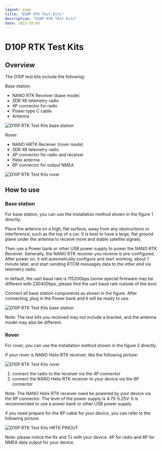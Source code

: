```yaml
---
layout: page
title: "D10P RTK Test Kits"
description: "D10P RTK Test Kits"
date: 2023-10-03
---
```


# D10P RTK Test Kits

## Overview

The D10P test kits include the following:

Base station: 
- NANO RTK Receiver (base mode) 
- 3DR X6 telemetry radio
- 4P connector for radio
- Power type C cable
- Antenna

![D10P RTK Test Kits base station](../../images/rtk/total-test-kits/total-test-kits-base-00.jpg)

Rover:
- NANO HRTK Receiver (rover mode)
- 3DR X6 telemetry radio
- 4P connector for radio and receiver
- Helix antenna
- 6P connector for output NMEA

![D10P RTK Test Kits rover](../../images/rtk/total-test-kits/total-test-kits-rover-00.jpg)

## How to use

### Base station

For base station, you can use the installation method shown in the figure 1 directly.

Place the antenna on a high, flat surface, away from any obstructions or interference, such as the top of a car.
It is best to have a large, flat ground plane under the antenna to receive more and stable satellite signals.

Then use a Power bank or other USB power supply to power the NANO RTK Receiver.
Generally, the NANO RTK receiver you receive is pre-configured. After power on, it will automatically configure and start working, about 1 minute later, and start sending RTCM messages data to the other end via telemetry radio.

In default, the uart baud rate is 115200bps.(some special firmware may be different with 230400bps, please find the uart baud rate outside of the box)

Connect all base station components as shown in the figure.
After connecting, plug in the Power bank and it will be ready to use.

![D10P RTK Test Kits base station](../../images/rtk/total-test-kits/total-test-kits-base-01.jpg)

Note: The test kits you received may not include a bracket, and the antenna model may also be different.

### Rover

For rover, you can use the installation method shown in the figure 2 directly.

If your rover is NANO Helix RTK receiver, like the following picture:

![D10P RTK Test Kits rover](../../images/helix_rtk/HELIX-RTK_600x.png)

1. connect the radio to the receiver via the 4P connector
2. connect the NANO Helix RTK receiver to your device via the 6P connector

Note: The NANO Helix RTK receiver need be powered by your device via the 6P connector. The level of the power supply is 4.75-5.25V. It is recommended to use a power bank or other USB power supply.

if you need prepare for the 6P cable for your device, you can refer to the following picture:

![D10P RTK Test Kits HRTK PINOUT](../../images/helix_rtk/HELIX-RTK-PINOUT.png)

Note: please notice the Rx and Tx with your device. 4P for radio and 6P for NMEA data output for your device.